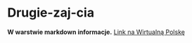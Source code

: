Drugie-zaj-cia
==============

**W warstwie markdown informacje.**
[Link na Wirtualną Polskę](https://github.com/h5c3j/pspi)
